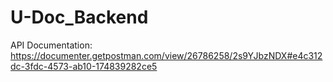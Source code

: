 # U-Doc_Backend

API Documentation:
https://documenter.getpostman.com/view/26786258/2s9YJbzNDX#e4c312dc-3fdc-4573-ab10-174839282ce5

